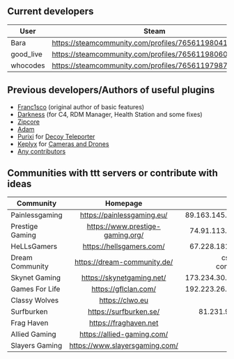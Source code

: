 Current developers
---
| User | Steam | Github |
| --------- |:--------:|-------:|
| Bara | https://steamcommunity.com/profiles/76561198041923231/ | https://github.com/Bara |
| good_live | https://steamcommunity.com/profiles/76561198060485155/ | https://github.com/good-live |
| whocodes | https://steamcommunity.com/profiles/76561197987263853/ | https://github.com/whocodes |

Previous developers/Authors of useful plugins
---
- [Franc1sco](https://steamcommunity.com/profiles/76561198011608644/) (original author of basic features)
- [Darkness](https://steamcommunity.com/profiles/76561198127839952/) (for C4, RDM Manager, Health Station and some fixes)
- [Zipcore](https://steamcommunity.com/profiles/76561198035410392/)
- [Adam](https://steamcommunity.com/profiles/76561198134328733/)
- [Purixi](https://forums.alliedmods.net/member.php?u=261590) for [Decoy Teleporter](https://forums.alliedmods.net/showthread.php?p=2317390 )
- [Keplyx](https://github.com/Keplyx) for [Cameras and Drones](https://forums.alliedmods.net/showthread.php?p=2537127)
- [Any contributors](https://github.com/Bara/TroubleinTerroristTown/graphs/contributors)

Communities with ttt servers or contribute with ideas
---
| Community | Homepage | Server |
| --------- |:--------:|-------:|
| Painlessgaming | https://painlessgaming.eu/ | 89.163.145.160:27016 |
| Prestige Gaming | https://www.prestige-gaming.org/ | 74.91.113.113:27015 |
| HeLLsGamers | https://hellsgamers.com/ | 67.228.181.74:27015 |
| Dream Community | https://dream-community.de/ | csgo.dream-com.de:26266 |
| Skynet Gaming | https://skynetgaming.net/ | 173.234.30.235:27016 |
| Games For Life | https://gflclan.com/ | 192.223.26.133:27015 |
| Classy Wolves | https://clwo.eu | ttt.clwo.eu |
| Surfburken | https://surfburken.se/ | 81.231.9.34:27015 |
| Frag Haven | https://fraghaven.net | Unknown |
| Allied Gaming | https://allied-gaming.com/ | No server |
| Slayers Gaming | https://www.slayersgaming.com/ | No server |
